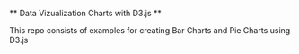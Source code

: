 ** Data Vizualization Charts with D3.js **

This repo consists of examples for creating Bar Charts and Pie Charts using D3.js 
